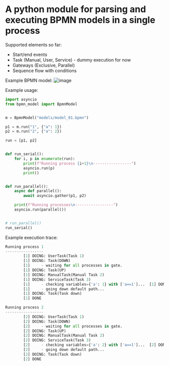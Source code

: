 # A python module for parsing and executing BPMN models in a single process

Supported elements so far:

-   Start/end events
-   Task (Manual, User, Service) - dummy execution for now
-   Gateways (Exclusive, Parallel)
-   Sequence flow with conditions

Example BPMN model:
![image](https://user-images.githubusercontent.com/714889/114159824-81c65d80-9926-11eb-8b74-6d5dd9bb82ea.png)

Example usage:

```python
import asyncio
from bpmn_model import BpmnModel


m = BpmnModel("models/model_01.bpmn")

p1 = m.run("1", {"a": 1})
p2 = m.run("2", {"a": 2})

run = [p1, p2]


def run_serial():
    for i, p in enumerate(run):
        print(f"Running process {i+1}\n-----------------")
        asyncio.run(p)
        print()


def run_parallel():
    async def parallel():
        await asyncio.gather(p1, p2)

    print(f"Running processes\n-----------------")
    asyncio.run(parallel())


# run_parallel()
run_serial()
```

Example execution trace:

```python
Running process 1
-----------------
        [1] DOING: UserTask(Task 1)
        [1] DOING: Task(DOWN)
        [1]     - waiting for all processes in gate.
        [1] DOING: Task(UP)
        [1] DOING: ManualTask(Manual Task 2)
        [1] DOING: ServiceTask(Task 3)
        [1]     - checking variables={'a': 1} with ['a==1']...  [1] DONE: Result is True
        [1]     - going down default path...
        [1] DOING: Task(Task down)
        [1] DONE

Running process 2
-----------------
        [2] DOING: UserTask(Task 1)
        [2] DOING: Task(DOWN)
        [2]     - waiting for all processes in gate.
        [2] DOING: Task(UP)
        [2] DOING: ManualTask(Manual Task 2)
        [2] DOING: ServiceTask(Task 3)
        [2]     - checking variables={'a': 2} with ['a==1']...  [2] DONE: Result is False
        [2]     - going down default path...
        [2] DOING: Task(Task down)
        [2] DONE
```
